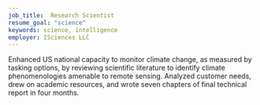 ```yaml
---
job_title:  Research Scientist
resume_goal: "science"
keywords: science, intelligence
employer: ISciences LLC
---
```

Enhanced US national capacity to monitor climate change, as measured by tasking options, by reviewing scientific literature to identify climate phenomenologies amenable to remote sensing.  Analyzed customer needs, drew on academic resources, and wrote seven chapters of final technical report in four months.